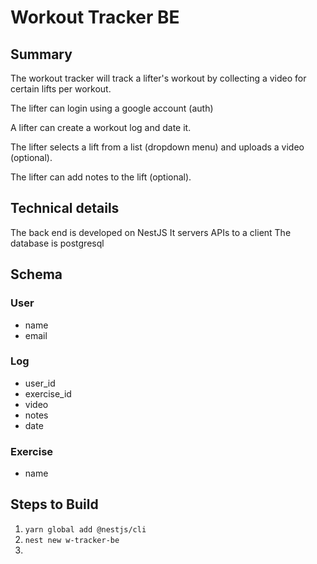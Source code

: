 # Workout Tracker BE

## Summary

The workout tracker will track a lifter's workout by collecting a video for certain lifts per workout.

The lifter can login using a google account (auth)

A lifter can create a workout log and date it.

The lifter selects a lift from a list (dropdown menu) and uploads a video (optional).

The lifter can add notes to the lift (optional).

## Technical details

The back end is developed on NestJS
It servers APIs to a client
The database is postgresql

## Schema

### User

- name
- email

### Log

- user_id
- exercise_id
- video
- notes
- date

### Exercise

- name

## Steps to Build

1. `yarn global add @nestjs/cli`
2. `nest new w-tracker-be`
3.
